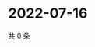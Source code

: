 # 2022-07-16

共 0 条

<!-- BEGIN WEIBO -->
<!-- 最后更新时间 Sat Jul 16 2022 08:31:02 GMT+0800 (China Standard Time) -->

<!-- END WEIBO -->

